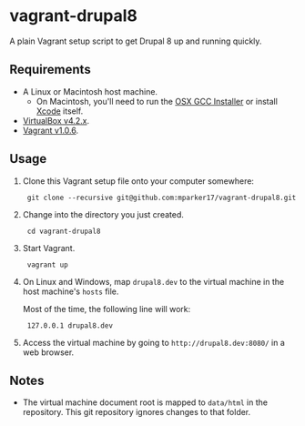 # vagrant-drupal8 #

A plain Vagrant setup script to get Drupal 8 up and running quickly.

## Requirements ##

* A Linux or Macintosh host machine.
    * On Macintosh, you'll need to run the [OSX GCC Installer][osx-gcc-installer] or install [Xcode][xcode] itself.
* [VirtualBox v4.2.x][virtualbox].
* [Vagrant v1.0.6][vagrant].

[osx-gcc-installer]: https://github.com/kennethreitz/osx-gcc-installer
[xcode]: https://developer.apple.com/technologies/mac/#xcode
[virtualbox]: https://www.virtualbox.org/
[vagrant]: http://www.vagrantup.com/

## Usage ##

1. Clone this Vagrant setup file onto your computer somewhere:

        git clone --recursive git@github.com:mparker17/vagrant-drupal8.git

2. Change into the directory you just created.

        cd vagrant-drupal8

3. Start Vagrant.

        vagrant up

4. On Linux and Windows, map `drupal8.dev` to the virtual machine in the host machine's `hosts` file.

    Most of the time, the following line will work:

        127.0.0.1 drupal8.dev

5. Access the virtual machine by going to `http://drupal8.dev:8080/` in a web browser.

## Notes ##

* The virtual machine document root is mapped to `data/html` in the repository. This git repository ignores changes to that folder.
